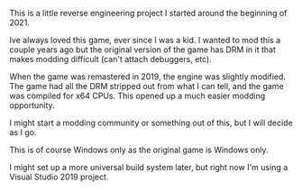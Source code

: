 This is a little reverse engineering project I started around the beginning of 2021.

Ive always loved this game, ever since I was a kid. I wanted to mod this a couple years ago but the original version of the game has DRM in it that makes modding difficult (can't attach debuggers, etc).

When the game was remastered in 2019, the engine was slightly modified. The game had all the DRM stripped out from what I can tell, and the game was compiled for x64 CPUs. This opened up a much easier modding opportunity.

I might start a modding community or something out of this, but I will decide as I go.

This is of course Windows only as the original game is Windows only.

I might set up a more universal build system later, but right now I'm using a Visual Studio 2019 project.